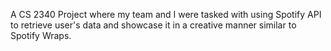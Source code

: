 A CS 2340 Project where my team and I were tasked with using Spotify API to retrieve user's data and showcase it in a creative manner similar to Spotify Wraps.

